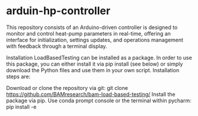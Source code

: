 # arduin-hp-controller
This repository consists of an Arduino-driven controller is designed to monitor and control heat-pump parameters in real-time, offering an interface for initialization, settings updates, and operations management with feedback through a terminal display.

Installation
LoadBasedTesting can be installed as a package. In order to use this package, you can either install it via pip install (see below) or simply download the Python files and use them in your own script. Installation steps are:

Download or clone the repository via git: git clone https://github.com/BAMresearch/bam-load-based-testing/
Install the package via pip. Use conda prompt console or the terminal within pycharm: pip install -e <local path to git repo>

